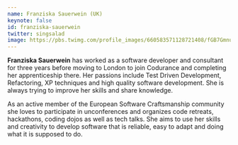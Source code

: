 ```yaml
---
name: Franziska Sauerwein (UK)
keynote: false
id: franziska-sauerwein
twitter: singsalad
image: https://pbs.twimg.com/profile_images/660583571128721408/fGB7Gmnu_400x400.jpg
---
```

**Franziska Sauerwein** has worked as a software developer and consultant for three years before moving to London to join Codurance and completing her apprenticeship there. Her passions include Test Driven Development, Refactoring, XP techniques and high quality software development. She is always trying to improve her skills and share knowledge.

As an active member of the European Software Craftsmanship community she loves to participate in unconferences and organizes code retreats, hackathons, coding dojos as well as tech talks. She aims to use her skills and creativity to develop software that is reliable, easy to adapt and doing what it is supposed to do.

